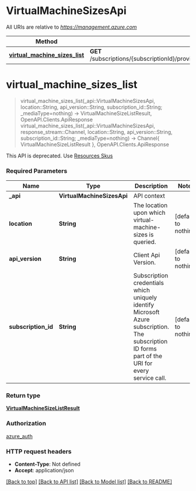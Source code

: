 # VirtualMachineSizesApi

All URIs are relative to *https://management.azure.com*

Method | HTTP request | Description
------------- | ------------- | -------------
[**virtual_machine_sizes_list**](VirtualMachineSizesApi.md#virtual_machine_sizes_list) | **GET** /subscriptions/{subscriptionId}/providers/Microsoft.Compute/locations/{location}/vmSizes | 


# **virtual_machine_sizes_list**
> virtual_machine_sizes_list(_api::VirtualMachineSizesApi, location::String, api_version::String, subscription_id::String; _mediaType=nothing) -> VirtualMachineSizeListResult, OpenAPI.Clients.ApiResponse <br/>
> virtual_machine_sizes_list(_api::VirtualMachineSizesApi, response_stream::Channel, location::String, api_version::String, subscription_id::String; _mediaType=nothing) -> Channel{ VirtualMachineSizeListResult }, OpenAPI.Clients.ApiResponse



This API is deprecated. Use [Resources Skus](https://docs.microsoft.com/en-us/rest/api/compute/resourceskus/list)

### Required Parameters

Name | Type | Description  | Notes
------------- | ------------- | ------------- | -------------
 **_api** | **VirtualMachineSizesApi** | API context | 
**location** | **String**| The location upon which virtual-machine-sizes is queried. | [default to nothing]
**api_version** | **String**| Client Api Version. | [default to nothing]
**subscription_id** | **String**| Subscription credentials which uniquely identify Microsoft Azure subscription. The subscription ID forms part of the URI for every service call. | [default to nothing]

### Return type

[**VirtualMachineSizeListResult**](VirtualMachineSizeListResult.md)

### Authorization

[azure_auth](../README.md#azure_auth)

### HTTP request headers

 - **Content-Type**: Not defined
 - **Accept**: application/json

[[Back to top]](#) [[Back to API list]](../README.md#api-endpoints) [[Back to Model list]](../README.md#models) [[Back to README]](../README.md)

